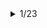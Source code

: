 <details> 
<summary>1/23</summary>

### 공통 문제

- [조이스틱](https://programmers.co.kr/learn/courses/30/lessons/42860) : O
- [수식최대화](https://programmers.co.kr/learn/courses/30/lessons/67257) : 실패 후 답안 확인
- [더맵게](https://programmers.co.kr/learn/courses/30/lessons/42626) : O

### 개인 문제

- [카카오 프렌즈 컬러링북](https://programmers.co.kr/learn/courses/30/lessons/1829) : O
- [오픈채팅방](https://programmers.co.kr/learn/courses/30/lessons/42888) : O

</details>
